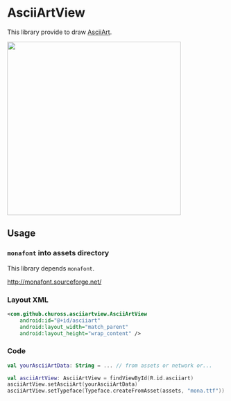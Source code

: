 # AsciiArtView
This library provide to draw [AsciiArt](https://ja.wikipedia.org/wiki/%E3%82%A2%E3%82%B9%E3%82%AD%E3%83%BC%E3%82%A2%E3%83%BC%E3%83%88).

<img src="https://user-images.githubusercontent.com/1422031/38655664-f60718b2-3e50-11e8-96a0-28edd5076bf6.png" width="400">

## Usage
### `monafont` into assets directory
This library depends `monafont`.

http://monafont.sourceforge.net/

### Layout XML
```xml
<com.github.chuross.asciiartview.AsciiArtView
    android:id="@+id/asciiart"
    android:layout_width="match_parent"
    android:layout_height="wrap_content" />
```

### Code
```kotlin
val yourAsciiArtData: String = ... // from assets or network or...

val asciiArtView: AsciiArtView = findViewById(R.id.asciiart)
asciiArtView.setAsciiArt(yourAsciiArtData)
asciiArtView.setTypeface(Typeface.createFromAsset(assets, "mona.ttf"))
```
